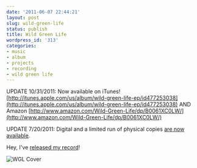 ```yaml
---
date: '2011-06-07 22:44:21'
layout: post
slug: wild-green-life
status: publish
title: Wild Green Life
wordpress_id: '313'
categories:
- music
- album
- projects
- recording
- wild green life
---
```


UPDATE 10/31/2011: Now available on iTunes! [http://itunes.apple.com/us/album/wild-green-life-ep/id477253038](http://itunes.apple.com/us/album/wild-green-life-ep/id477253038) AND Amazon [http://www.amazon.com/Wild-Green-Life/dp/B0061XC0LW/](http://www.amazon.com/Wild-Green-Life/dp/B0061XC0LW/)

UPDATE 7/20/2011: Digital and a limited run of physical copies [are now available](http://karlshouler.bandcamp.com/).

Hey, I've [released my record](http://www.nightdriverecords.com/)!

![WGL Cover](http://farm7.static.flickr.com/6001/5935414575_40b59eabec.jpg)
